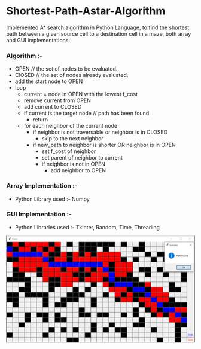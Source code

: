 # Shortest-Path-Astar-Algorithm

Implemented A* search algorithm in Python Language, to find the shortest path between a given source cell to a destination cell in a maze, both array and GUI implementations.

### Algorithm :- 

* OPEN // the set of nodes to be evaluated.                                                                                              
* ClOSED // the set of nodes already evaluated.                                                                                          
* add the start node to OPEN                                                                                                              
* loop                                                                                                                         
  * current = node in OPEN with the lowest f_cost
  * remove current from OPEN
  * add current to CLOSED
  * if current is the target node // path has been found
    * return
  * for each neighbor of the current node
    * if neighbor is not traversable or neighbor is in CLOSED
      * skip to the next neighbor
    * if new_path to neighbor is shorter OR neighbor is in OPEN
      * set f_cost of neighbor 
      * set parent of neighbor to current 
      * if neighbor is not in OPEN 
        * add neighbor to OPEN

### Array Implementation :-
* Python Library used :- Numpy 

### GUI Implementation :-
* Python Libraries used :- Tkinter, Random, Time, Threading

![final ouput](https://github.com/vyasrc/Shortest-Path-Astar-Algorithm/blob/master/Capture.PNG)
